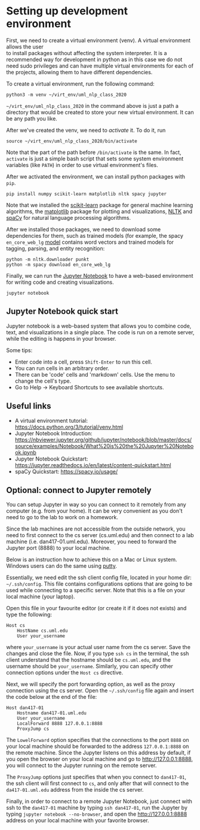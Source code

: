 # Setting up development environment

First, we need to create a virtual environment (venv). A virtual environment allows the user  
to install packages without affecting the system interpreter. It is a recommended way for development in python 
as in this case we do not need sudo privileges and can have multiple virtual environments for each of 
the projects, allowing them to have different dependencies.

To create a virtual environment, run the following command:
```
python3 -m venv ~/virt_env/uml_nlp_class_2020
```
`~/virt_env/uml_nlp_class_2020` in the command above is just a path a directory that would be created 
to store your new virtual environment. It can be any path you like.

After we've created the venv, we need to *activate* it. To do it, run 
```
source ~/virt_env/uml_nlp_class_2020/bin/activate
```
Note that the part of the path before `/bin/activate` is the same. In fact, `activate` is 
just a simple bash script that sets some system environment variables (like `PATH`) in order to use 
virtual environment's files.

After we activated the environment, we can install python packages with `pip`. 
```
pip install numpy scikit-learn matplotlib nltk spacy jupyter
``` 

Note that we installed the [scikit-learn](https://scikit-learn.org/stable/) package
for general machine learning algorithms, the [matplotlib](https://matplotlib.org/) package for plotting 
and visualizations, [NLTK](http://www.nltk.org/) and [spaCy](https://spacy.io/) 
for natural language processing algorithms. 

After we installed those packages, we need to download some dependencies for them, 
such as trained models (for example, the spacy `en_core_web_lg` 
[model](https://spacy.io/models/en#en_core_web_lg) contains word vectors and 
trained models for tagging, parsing, and entity recognition:
```
python -m nltk.downloader punkt
python -m spacy download en_core_web_lg
```

Finally, we can run the [Jupyter Notebook](https://jupyter.org/) to have a web-based environment for writing code 
and creating visualizations.
```
jupyter notebook
```

## Jupyter Notebook quick start
Jupyter notebook is a web-based system that allows you to combine 
code, text, and visualizations in a single place. The code is run on a remote 
server, while the editing is happens in your browser. 

Some tips:
 - Enter code into a cell, press `Shift-Enter` to run this cell.
 - You can run cells in an arbitrary order.
 - There can be 'code' cells and 'markdown' cells. 
 Use the menu to change the cell's type.
 - Go to Help -> Keyboard Shortcuts to see available shortcuts.  
   

## Useful links
 - A virtual environment tutorial: https://docs.python.org/3/tutorial/venv.html
 - Jupyter Notebook Introduction: https://nbviewer.jupyter.org/github/jupyter/notebook/blob/master/docs/source/examples/Notebook/What%20is%20the%20Jupyter%20Notebook.ipynb
 - Jupyter Notebook Quickstart: https://jupyter.readthedocs.io/en/latest/content-quickstart.html
 - spaCy Quickstart: https://spacy.io/usage/


## Optional: connect to Jupyter remotely
You can setup Jupyter in way so you can connect to it remotely 
from any computer (e.g. from your home). It can be very convenient 
as you don't need to go to the lab to work on a homework.

Since the lab machines are not accessible from the outside network, 
you need to first connect to the cs server (cs.uml.edu) and then connect 
to a lab machine (i.e. dan417-01.uml.edu). Moreover, you need to 
forward the Jupyter port (8888) to your local machine. 

Below is an instruction how to achieve this on a Mac or Linux system. 
Windows users can do the same using [putty](https://putty.org/).

Essentially, we need edit the ssh client config file, 
located in your home dir: `~/.ssh/config`. 
This file contains configurations options that are going to be used 
while connecting to a specific server. Note that this is a file on your local machine (your laptop).

Open this file in your favourite editor (or create it if it does not exists) and type the following:
```
Host cs
    HostName cs.uml.edu
    User your_username
``` 
where `your_username` is your actual user name from the cs server. Save the changes and close the file. 
Now, if you type `ssh cs` in the terminal, the ssh client understand that the hostname should be `cs.uml.edu`, 
and the username should be `your_username`. Similarly, you can specify other connection options 
under the `Host cs` directive.

Next, we will specify the port forwarding option, as well as the proxy connection using the cs server.
Open the `~/.ssh/config` file again and insert the code below at the end of the file:
```
Host dan417-01
    Hostname dan417-01.uml.edu
    User your_username
    LocalForward 8888 127.0.0.1:8888
    ProxyJump cs
```

The `LowelForward` option specifies that the connections to the port `8888` on your local machine should be
forwarded to the address `127.0.0.1:8888` on the remote machine. Since the Jupyter listens on this address by default, 
if you open the browser on your local machine and go to http://127.0.0.1:8888, you will connect to the Jupyter 
running on the remote server. 

The `ProxyJump` options just specifies that when you connect to `dan417-01`, the ssh client will first connect to `cs`,
and only after that will connect to the `da417-01.uml.edu` address from the inside the cs server.

Finally, in order to connect to a remote Jupyter Notebook, just connect with ssh to the `dan417-01` machine by typing 
`ssh dan417-01`, run the Jupyter by typing `jupyter notebook --no-browser`, and open the http://127.0.0.1:8888
address on your local machine with your favorite browser. 


